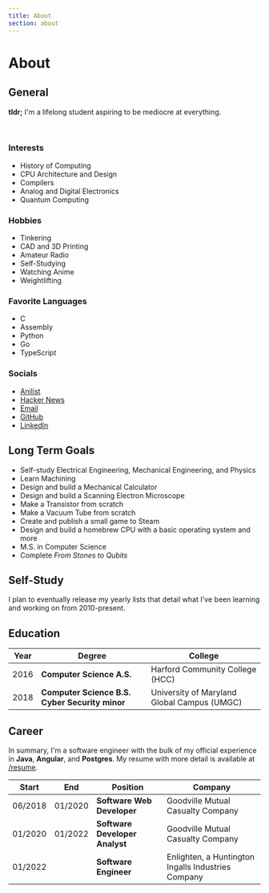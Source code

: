 ```yaml
---
title: About
section: about
---
```


# About

## General

**tldr;** I'm a lifelong student aspiring to be mediocre at everything.

<br>

<div class="about-top-row">
  <div class="about-top-col">
    <h3>Interests</h3>
    <ul>
      <li>History of Computing</li>
      <li>CPU Architecture and Design</li>
      <li>Compilers</li>
      <li>Analog and Digital Electronics</li>
      <li>Quantum Computing</li>
    </ul>
  </div>
  <div class="about-top-col">
    <h3>Hobbies</h3>
    <ul>
      <li>Tinkering</li>
      <li>CAD and 3D Printing</li>
      <li>Amateur Radio</li>
      <li>Self-Studying</li>
      <li>Watching Anime</li>
      <li>Weightlifting</li>
    </ul>
  </div>
</div>

<div class="about-top-row">
  <div class="about-top-col">
    <h3>Favorite Languages</h3>
    <ul>
      <li>C</li>
      <li>Assembly</li>
      <li>Python</li>
      <li>Go</li>
      <li>TypeScript</li>
    </ul>
  </div>
  <div class="about-top-col">
    <h3>Socials</h3>
    <ul>
      <li><a href="https://anilist.co/user/barrettotte/">Anilist</a></li>
      <li><a href="https://news.ycombinator.com/user?id=barrettotte">Hacker News</a></li>
      <li><a href="barrettotte@gmail.com">Email</a></li>
      <li><a href="https://github.com/barrettotte">GitHub</a></li>
      <li><a href="https://www.linkedin.com/in/barrettotte/">LinkedIn</a></li>
    </ul>
  </div>
</div>

## Long Term Goals

- Self-study Electrical Engineering, Mechanical Engineering, and Physics
- Learn Machining
- Design and build a Mechanical Calculator
- Design and build a Scanning Electron Microscope
- Make a Transistor from scratch
- Make a Vacuum Tube from scratch
- Create and publish a small game to Steam
- Design and build a homebrew CPU with a basic operating system and more
- M.S. in Computer Science
- Complete *From Stones to Qubits*

## Self-Study

I plan to eventually release my yearly lists that detail 
what I've been learning and working on from 2010-present.

## Education

| Year | Degree                                         | College |
| ---- | ---------------------------------------------- | ------- |
| 2016 | **Computer Science A.S.**                      | Harford Community College (HCC) |
| 2018 | **Computer Science B.S. Cyber Security minor** | University of Maryland Global Campus (UMGC) |

## Career

In summary, I'm a software engineer with the bulk of my official experience in **Java**, **Angular**, and **Postgres**.
My resume with more detail is available at 
<a href="https://raw.githubusercontent.com/barrettotte/Resume/master/barrettotte-resume.pdf" target="_blank" rel="noopener noreferrer">/resume</a>.

| Start   | End     | Position                       | Company |
| ------- | ------- | ------------------------------ | ------- |
| 06/2018 | 01/2020 | **Software Web Developer**     | Goodville Mutual Casualty Company |
| 01/2020 | 01/2022 | **Software Developer Analyst** | Goodville Mutual Casualty Company |
| 01/2022 |         | **Software Engineer**          | Enlighten, a Huntington Ingalls Industries Company |
